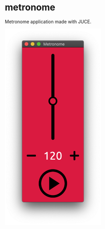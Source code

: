 # metronome
Metronome application made with JUCE. 

<img src="https://github.com/ericmajidian/metronome/blob/master/Res/Screenshot.png" width="300">
